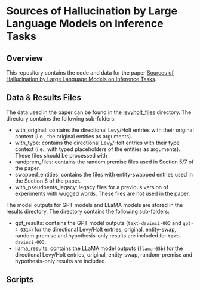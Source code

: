 # Sources of Hallucination by Large Language Models on Inference Tasks

## Overview
This repository contains the code and data for the paper [Sources of Hallucination by Large Language Models on Inference Tasks](https://arxiv.org/abs/2305.14552).

## Data & Results Files

The data used in the paper can be found in the [levyholt_files](levyholt_files) directory. The directory contains the following sub-folders:

- with_original: contains the directional Levy/Holt entries with their original context (i.e., the original entities as arguments).
- with_type: contains the directional Levy/Holt entries with their type context (i.e., with typed placeholders of the entities as arguments). These files should be processed with 
- randprem_files: contains the random premise files used in Section 5/7 of the paper.
- swapped_entities: contains the files with entity-swapped entries used in the Section 6 of the paper.
- with_pseudoents_legacy: legacy files for a previous version of experiments with wugged words. These files are not used in the paper.

The model outputs for GPT models and LLaMA models are stored in the [results](./results/levyholt_results) directory. The directory contains the following sub-folders:

- gpt_results: contains the GPT model outputs (`text-davinci-003` and `gpt-4-0314`) for the directional Levy/Holt entries; original, entity-swap, random-premise and hypothesis-only results are included for `text-davinci-003`.
- llama_results: contains the LLaMA model outputs (`llama-65b`) for the directional Levy/Holt entries, original, entity-swap, random-premise and hypothesis-only results are included.

## Scripts




